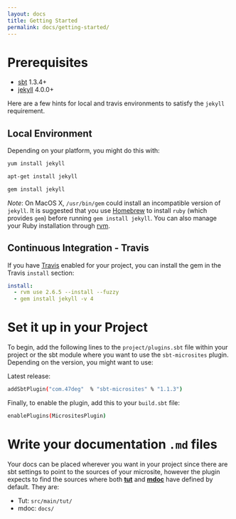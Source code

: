 ```yaml
---
layout: docs
title: Getting Started
permalink: docs/getting-started/
---
```


# Prerequisites

* [sbt](https://www.scala-sbt.org/) 1.3.4+
* [jekyll](https://jekyllrb.com/) 4.0.0+

Here are a few hints for local and travis environments to satisfy the `jekyll` requirement.

## Local Environment

Depending on your platform, you might do this with:

```bash
yum install jekyll
```

```bash
apt-get install jekyll
```

```bash
gem install jekyll
```

*Note*: On MacOS X, `/usr/bin/gem` could install an incompatible version of `jekyll`. It is suggested that you use [Homebrew](https://brew.sh/) to install `ruby` (which provides `gem`) before running `gem install jekyll`. You can also manage your Ruby installation through [rvm](https://rvm.io/).

## Continuous Integration - Travis

If you have [Travis](https://travis-ci.org/) enabled for your project, you can install the gem in the Travis `install` section:

```yaml
install:
  - rvm use 2.6.5 --install --fuzzy
  - gem install jekyll -v 4
```

# Set it up in your Project

To begin, add the following lines to the `project/plugins.sbt` file within your project or the sbt module where you want to use the `sbt-microsites` plugin. Depending on the version, you might want to use:

Latest release:

[comment]: # (Start Replace)

```bash
addSbtPlugin("com.47deg"  % "sbt-microsites" % "1.1.3")
```

[comment]: # (End Replace)

Finally, to enable the plugin, add this to your `build.sbt` file:

```bash
enablePlugins(MicrositesPlugin)
```

# Write your documentation `.md` files

Your docs can be placed wherever you want in your project since there are sbt settings to point to the sources of your microsite, however the plugin expects to find the sources where both [**tut**](https://github.com/tpolecat/tut) and [**mdoc**](https://github.com/scalameta/mdoc) have defined by default. They are:

- Tut: `src/main/tut/`
- mdoc: `docs/`